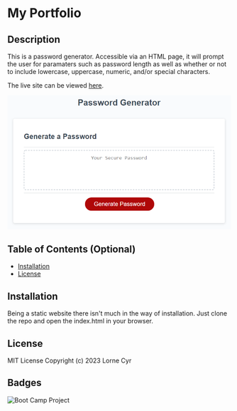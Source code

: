 # My Portfolio

## Description

This is a password generator. Accessible via an HTML page, it will prompt the user for paramaters such as password length as well as whether or not to include lowercase, uppercase, numeric, and/or special characters.

The live site can be viewed [here](https://llourn.github.io/password-generator/).

![Screenshot of the live site](./screenshot.png)

## Table of Contents (Optional)

- [Installation](#installation)
- [License](#license)

## Installation

Being a static website there isn't much in the way of installation. Just clone the repo and open the index.html in your browser.

## License

MIT License Copyright (c) 2023 Lorne Cyr

## Badges

![Boot Camp Project](https://img.shields.io/badge/Boot%20Camp%20Project-%E2%9C%94%EF%B8%8F-green)
